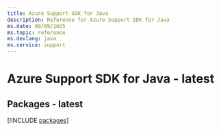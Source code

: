 ```yaml
---
title: Azure Support SDK for Java
description: Reference for Azure Support SDK for Java
ms.date: 09/09/2025
ms.topic: reference
ms.devlang: java
ms.service: support
---
```

# Azure Support SDK for Java - latest
## Packages - latest
[!INCLUDE [packages](support-index.md)]